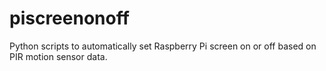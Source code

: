 # piscreenonoff

Python scripts to automatically set Raspberry Pi screen on or off based on PIR motion sensor data.
